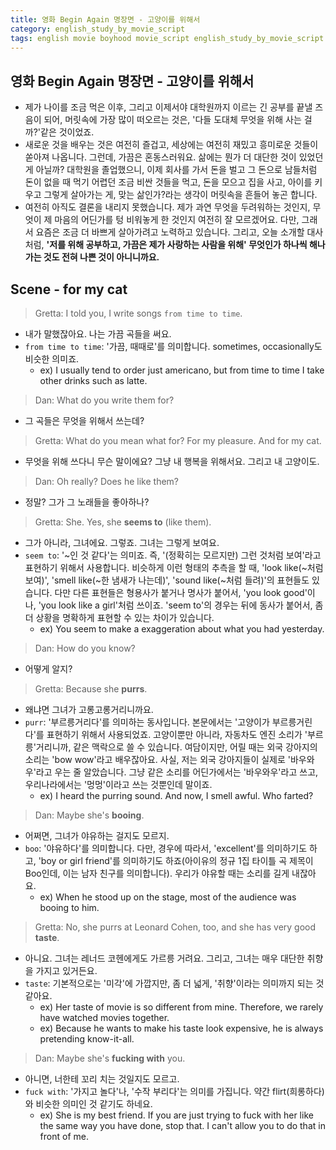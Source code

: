 ```yaml
---
title: 영화 Begin Again 명장면 - 고양이를 위해서
category: english_study_by_movie_script
tags: english movie boyhood movie_script english_study_by_movie_script BeginAgain
---
```


## 영화 Begin Again 명장면 - 고양이를 위해서

- 제가 나이를 조금 먹은 이후, 그리고 이제서야 대학원까지 이르는 긴 공부를 끝낼 즈음이 되어, 머릿속에 가장 많이 떠오르는 것은, '다들 도대체 무엇을 위해 사는 걸까?'같은 것이었죠. 
- 새로운 것을 배우는 것은 여전히 즐겁고, 세상에는 여전히 재밌고 흥미로운 것들이 쏟아져 나옵니다. 그런데, 가끔은 혼동스러워요. 삶에는 뭔가 더 대단한 것이 있었던 게 아닐까? 대학원을 졸업했으니, 이제 회사를 가서 돈을 벌고 그 돈으로 남들처럼 돈이 없을 때 먹기 어렵던 조금 비싼 것들을 먹고, 돈을 모으고 집을 사고, 아이를 키우고 그렇게 살아가는 게, 맞는 삶인가?라는 생각이 머릿속을 흔들어 놓곤 합니다. 
- 여전히 아직도 결론을 내리지 못했습니다. 제가 과연 무엇을 두려워하는 것인지, 무엇이 제 마음의 어딘가를 텅 비워놓게 한 것인지 여전히 잘 모르겠어요. 다만, 그래서 요즘은 조금 더 바쁘게 살아가려고 노력하고 있습니다. 그리고, 오늘 소개할 대사처럼, **'저를 위해 공부하고, 가끔은 제가 사랑하는 사람을 위해' 무엇인가 하나씩 해나가는 것도 전혀 나쁜 것이 아니니까요.**

## Scene - for my cat 

> Gretta: I told you, I write songs `from time to time`.

- 내가 말했잖아요. 나는 가끔 곡들을 써요.
- `from time to time`: '가끔, 때때로'를 의미합니다. sometimes, occasionally도 비슷한 의미죠. 
  - ex) I usually tend to order just americano, but from time to time I take other drinks such as latte. 

> Dan: What do you write them for?

- 그 곡들은 무엇을 위해서 쓰는데? 

> Gretta: What do you mean what for? For my pleasure. And for my cat.

- 무엇을 위해 쓰다니 무슨 말이에요? 그냥 내 행복을 위해서요. 그리고 내 고양이도.

> Dan: Oh really? Does he like them?

- 정말? 그가 그 노래들을 좋아하나?

> Gretta: She. Yes, she **seems to** (like them).

- 그가 아니라, 그녀에요. 그렇죠. 그녀는 그렇게 보여요.
- `seem to`: '~인 것 같다'는 의미죠. 즉, '(정확히는 모르지만) 그런 것처럼 보여'라고 표현하기 위해서 사용합니다. 비슷하게 이런 형태의 추측을 할 때, 'look like(~처럼 보여)', 'smell like(~한 냄새가 나는데)', 'sound like(~처럼 들려)'의 표현들도 있습니다. 다만 다른 표현들은 형용사가 붙거나 명사가 붙어서, 'you look good'이나, 'you look like a girl'처럼 쓰이죠. 'seem to'의 경우는 뒤에 동사가 붙어서, 좀 더 상황을 명확하게 표현할 수 있는 차이가 있습니다.
  - ex) You seem to make a exaggeration about what you had yesterday. 

> Dan: How do you know?

- 어떻게 알지?

> Gretta: Because she **purrs**.

- 왜냐면 그녀가 고롱고롱거리니까요.
- `purr`: '부르릉거리다'를 의미하는 동사입니다. 본문에서는 '고양이가 부르릉거린다'를 표현하기 위해서 사용되었죠. 고양이뿐만 아니라, 자동차도 엔진 소리가 '부르릉'거리니까, 같은 맥락으로 쓸 수 있습니다. 여담이지만, 어릴 때는 외국 강아지의 소리는 'bow wow'라고 배우잖아요. 사실, 저는 외국 강아지들이 실제로 '바우와우'라고 우는 줄 알았습니다. 그냥 같은 소리를 어딘가에서는 '바우와우'라고 쓰고, 우리나라에서는 '멍멍'이라고 쓰는 것뿐인데 말이죠. 
  - ex) I heard the purring sound. And now, I smell awful. Who farted?

> Dan: Maybe she's **booing**.

- 어쩌면, 그녀가 야유하는 걸지도 모르지.
- `boo`: '야유하다'를 의미합니다. 다만, 경우에 따라서, 'excellent'를 의미하기도 하고, 'boy or girl friend'를 의미하기도 하죠(아이유의 정규 1집 타이틀 곡 제목이 Boo인데, 이는 남자 친구를 의미합니다). 우리가 야유할 때는 소리를 길게 내잖아요.
  - ex) When he stood up on the stage, most of the audience was booing to him.

> Gretta: No, she purrs at Leonard Cohen, too, and she has very good **taste**.

- 아니요. 그녀는 레너드 코헨에게도 가르릉 거려요. 그리고, 그녀는 매우 대단한 취향을 가지고 있거든요.
- `taste`: 기본적으로는 '미각'에 가깝지만, 좀 더 넓게, '취향'이라는 의미까지 되는 것 같아요. 
  - ex) Her taste of movie is so different from mine. Therefore, we rarely have watched movies together.
  - ex) Because he wants to make his taste look expensive, he is always pretending know-it-all.

> Dan: Maybe she's **fucking with** you.

- 아니면, 너한테 꼬리 치는 것일지도 모르고.
- `fuck with`: '가지고 놀다'나, '수작 부리다'는 의미를 가집니다. 약간 flirt(희롱하다)와 비슷한 의미인 것 같기도 하네요.
  - ex) She is my best friend. If you are just trying to fuck with her like the same way you have done, stop that. I can't allow you to do that in front of me.

